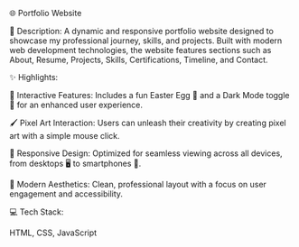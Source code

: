 🌐 Portfolio Website

📝 Description:
A dynamic and responsive portfolio website designed to showcase my professional journey, skills, and projects. Built with modern web development technologies, the website features sections such as About, Resume, Projects, Skills, Certifications, Timeline, and Contact.

✨ Highlights:

🎨 Interactive Features: Includes a fun Easter Egg 🥚 and a Dark Mode toggle 🌙 for an enhanced user experience.

🖌️ Pixel Art Interaction: Users can unleash their creativity by creating pixel art with a simple mouse click.

📱 Responsive Design: Optimized for seamless viewing across all devices, from desktops 🖥️ to smartphones 📱.

🎯 Modern Aesthetics: Clean, professional layout with a focus on user engagement and accessibility.

💻 Tech Stack:

HTML, CSS, JavaScript
